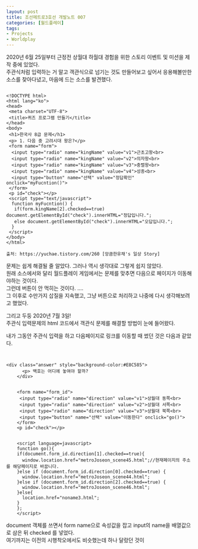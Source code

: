 ```yaml
---
layout: post
title: 조선메트로3호선 개발노트 007
categories: [월드플레이]
tags: 
- Projects
- Worldplay
---
```


2020년 6월 25일부터 근정전 상월대 하월대 경험을 위한 스토리 이벤트 및 미션을 제작 중에 있었다.<br> 
주관식처럼 입력하는 거 말고 객관식으로 넘기는 것도 만들어보고 싶어서 응용해볼만한 소스를 찾아다녔고, 마음에 드는 소스를 발견했다. <br> 

~~~

<!DOCTYPE html>
<html lang="ko">
<head>
 <meta charset="UTF-8">
 <title>퀴즈 프로그램 만들기</title>
</head>
<body>
 <h1>한국사 8급 문제</h1>
 <p> 1. 다음 중 고려시대 왕은?</p>
 <form name="form">
  <input type="radio" name="kingName" value="v1">근초고왕<br>
  <input type="radio" name="kingName" value="v2">의자왕<br>
  <input type="radio" name="kingName" value="v3">충렬왕<br>
  <input type="radio" name="kingName" value="v4">성종<br>
  <input type="button" name="선택" value="정답확인" onclick="myFucntion()">
 </form>
 <p id="check"></p>
 <script type="text/javascript">
  function myFucntion() {
   if(form.kingName[2].checked==true) document.getElementById("check").innerHTML="정답입니다.";
   else document.getElementById("check").innerHTML="오답입니다.";
  }
 </script>
</body>
</html>

출처: https://yuchae.tistory.com/260 [앙큼한유채's 일상 Story]

~~~


문제는 쉽게 해결될 줄 알았다. 그러나 역시 생각대로 그렇게 쉽지 않았다. <br>
원래 소스에서와 달리 월드플레이 게임에서는 문제를 맞추면 다음으로 페이지가 이동해야하는 것이다. <br> 그런데 버튼이 안 먹히는 것이다. ....  <br> 
그 이후로 수만가지 삽질을 지속했고, 그냥 버튼으로 처리하고 나중에 다시 생각해보려고 했었다. 

그리고 두둥 2020년 7월 3일! <br>
주관식 입력문제의 html 코드에서 객관식 문제를 해결할 방법이 눈에 들어왔다. <br>

내가 그동안 주관식 입력을 하고 다음페이지로 링크를 이동할 때 썼던 것은 다음과 같았다. <br>

~~~
~~~




~~~

<div class="answer" style="background-color:#E8C585">
      <p> 백호는 어디에 놓여야 할까?
    </div>


    <form name="form_id">
     <input type="radio" name="direction" value="v1">상월대 동쪽<br>
     <input type="radio" name="direction" value="v2">상월대 서쪽<br>
     <input type="radio" name="direction" value="v3">상월대 북쪽<br>
     <input type="button" name="선택" value="이동한다" onclick="go()">
    </form>
    <p id="check"></p>


    <script language=javascript>
    function go(){
    if(document.form_id.direction[1].checked==true){
      window.location.href="metroJoseon_scene45.html";//현재페이지의 주소를 해당페이지로 바꿉니다.
    }else if (document.form_id.direction[0].checked==true) {
      window.location.href="metroJoseon_scene44.html";
    }else if (document.form_id.direction[2].checked==true) {
      window.location.href="metroJoseon_scene46.html";
    }else{
      location.href="noname3.html";
    }
    };
    </script>

~~~

document 객체를 쓰면서 form name으로 속성값을 잡고 input의 name을 배열값으로 삼은 뒤 checked 를 넣었다. <br> 여기까지는 이전의 시행착오에서도 비슷했는데 하나 달랐던 것이 
    
